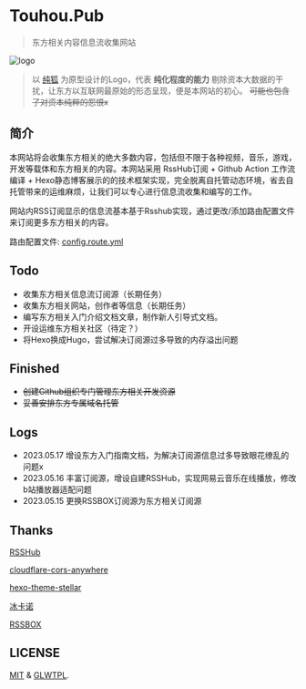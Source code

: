 # Touhou.Pub

 > 东方相关内容信息流收集网站

![logo](https://touhou.pub/assets/logo/touhou_lite_color.svg)

> 以 [纯狐](https://thwiki.cc/纯狐) 为原型设计的Logo，代表 **纯化程度的能力** 
> 剔除资本大数据的干扰，让东方以互联网最原始的形态呈现，便是本网站的初心。
> ~~可能也包含了对资本纯粹的怨恨x~~

## 简介

本网站将会收集东方相关的绝大多数内容，包括但不限于各种视频，音乐，游戏，开发等载体和东方相关的内容。本网站采用 RssHub订阅 + Github Action 工作流编译 + Hexo静态博客展示的的技术框架实现，完全脱离自托管动态环境，省去自托管带来的运维麻烦，让我们可以专心进行信息流收集和编写的工作。

网站内RSS订阅显示的信息流基本基于Rsshub实现，通过更改/添加路由配置文件来订阅更多东方相关的内容。

 路由配置文件: [config.route.yml](config.route.yml)

## Todo

- 收集东方相关信息流订阅源（长期任务）
- 收集东方相关网站，创作者等信息（长期任务）
- 编写东方相关入门介绍文档文章，制作新人引导式文档。
- 开设运维东方相关社区（待定？）
- 将Hexo换成Hugo，尝试解决订阅源过多导致的内存溢出问题

## Finished
- ~~创建Github组织专门管理东方相关开发资源~~
- ~~妥善安排东方专属域名托管~~

## Logs

- 2023.05.17 增设东方入门指南文档，为解决订阅源信息过多导致眼花缭乱的问题x
- 2023.05.16 丰富订阅源，增设自建RSSHub，实现网易云音乐在线播放，修改b站播放器适配问题
- 2023.05.15 更换RSSBOX订阅源为东方相关订阅源

## Thanks

[RSSHub](https://docs.rsshub.app/)

[cloudflare-cors-anywhere](https://test.cors.workers.dev/)

[hexo-theme-stellar](https://xaoxuu.com/wiki/stellar/)

[冰卡诺](https://zfe.space/)

[RSSBOX](https://github.com/MHG-LAB/RSSBOX)

## LICENSE

[MIT](https://github.com/MHG-LAB/RSSBOX/blob/main/LICENSE) & [GLWTPL](https://github.com/me-shaon/GLWTPL/blob/master/translations/LICENSE_zh-CN).